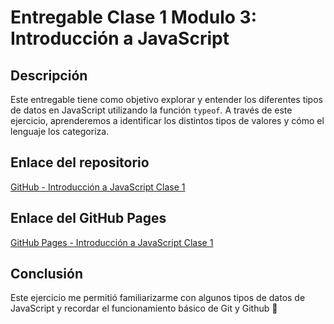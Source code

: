 # Entregable Clase 1 Modulo 3: Introducción a JavaScript

## Descripción

Este entregable tiene como objetivo explorar y entender los diferentes tipos de datos en JavaScript utilizando la función `typeof`. A través de este ejercicio, aprenderemos a identificar los distintos tipos de valores y cómo el lenguaje los categoriza.

## Enlace del repositorio

[GitHub - Introducción a JavaScript Clase 1](https://github.com/AilynMza/Introduccion-a-JavaScript-Clase1-M3)

## Enlace del GitHub Pages

[GitHub Pages - Introducción a JavaScript Clase 1](https://ailynmza.github.io/Introduccion-a-JavaScript-Clase1-M3/)

## Conclusión

Este ejercicio me permitió familiarizarme con algunos tipos de datos de JavaScript y recordar el funcionamiento básico de Git y Github 🚀
